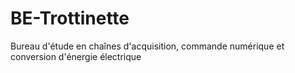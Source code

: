 # BE-Trottinette
Bureau d'étude en chaînes d'acquisition, commande numérique et conversion d'énergie électrique
